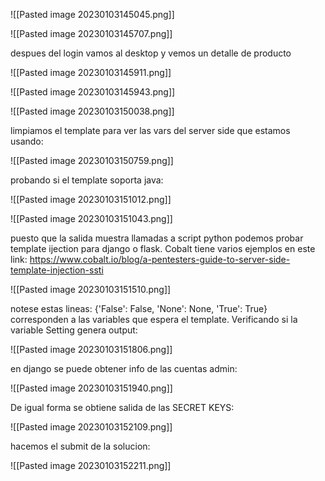 ![[Pasted image 20230103145045.png]]

![[Pasted image 20230103145707.png]]

despues del login vamos al desktop y vemos un detalle de producto

![[Pasted image 20230103145911.png]]

![[Pasted image 20230103145943.png]]

![[Pasted image 20230103150038.png]]

limpiamos el template para ver las vars del server side que estamos usando:

![[Pasted image 20230103150759.png]]

probando si el template soporta java:

![[Pasted image 20230103151012.png]]

![[Pasted image 20230103151043.png]]

puesto que la salida muestra llamadas a script python podemos probar template ijection para django o flask. Cobalt tiene varios ejemplos en este link:
https://www.cobalt.io/blog/a-pentesters-guide-to-server-side-template-injection-ssti

![[Pasted image 20230103151510.png]]

notese estas lineas: {'False': False, 'None': None, 'True': True}
corresponden a las variables que espera el template. Verificando si la variable Setting genera output:

![[Pasted image 20230103151806.png]]

en django se puede obtener info de las cuentas admin:

![[Pasted image 20230103151940.png]]

De igual forma se obtiene salida de las SECRET KEYS:

![[Pasted image 20230103152109.png]]

hacemos el submit de la solucion:

![[Pasted image 20230103152211.png]]

